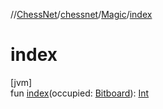 //[ChessNet](../../../index.md)/[chessnet](../index.md)/[Magic](index.md)/[index](--index--.md)

# index

[jvm]\
fun [index](--index--.md)(occupied: [Bitboard](../index.md#610777926%2FClasslikes%2F-1216412040)): [Int](https://kotlinlang.org/api/latest/jvm/stdlib/kotlin/-int/index.html)
